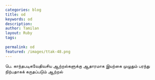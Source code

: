 ```yaml
---
categories: blog
title: od
keywords: od
description: 
author: Tamilan
layout: Ruby
tags: 
 
permalink: od
featured: /images/ttak-48.png
---
```

  
பெ. காந்தபடிகவேதிவசிய ஆற்றல்களுக்கு ஆதாரமாக இயற்கை முழுதும் பரந்து நிற்பதாகக் கருதப்படும் ஆற்றல்  
